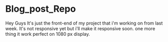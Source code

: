 # Blog_post_Repo
Hey Guys It's just the front-end of my project that i'm working on from last week. It's not responsive yet but i'll make it responsive soon. one more thing it work perfect on 1080 px display.
